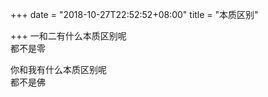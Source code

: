 +++
date = "2018-10-27T22:52:52+08:00"
title = "本质区别"

+++
一和二有什么本质区别呢  
都不是零  
  
你和我有什么本质区别呢  
都不是佛  